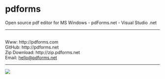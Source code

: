 # pdforms
Open source pdf editor for MS Windows - pdForms.net - Visual Studio .net
<br/>
<hr/>
<br/>Www: http://pdforms.com
<br/>GitHub: http://pdforms.net
<br/>Zip Download: http://zip.pdforms.net
<br/>Email: <a href="mailto:hello@pdforms.net?subject=pdForms.net">hello@pdforms.net</a>
<br/>
<hr/>
<a href="http://pdforms.com/images/screenshot-003.png" target="_blank">
  <img src="http://pdforms.com/images/screenshot-pdformsNet.png"/>
</a>
